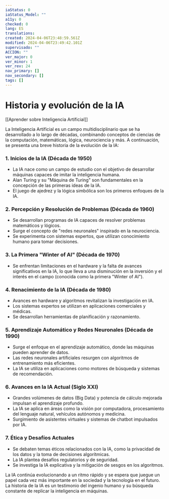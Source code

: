 ```yaml
---
iaStatus: 0
iaStatus_Model: ""
a11y: 0
checked: 0
lang: ES
translations: 
created: 2024-04-06T23:48:59.561Z
modified: 2024-04-06T23:49:42.101Z
supervisado: ""
ACCION: ""
ver_major: 0
ver_minor: 1
ver_rev: 24
nav_primary: []
nav_secondary: []
tags: []
---
```

# Historia y evolución de la IA

[[Aprender sobre Inteligencia Artificial]]

La Inteligencia Artificial es un campo multidisciplinario que se ha desarrollado a lo largo de décadas, combinando conceptos de ciencias de la computación, matemáticas, lógica, neurociencia y más. A continuación, se presenta una breve historia de la evolución de la IA:

### 1. Inicios de la IA (Década de 1950)

- La IA nace como un campo de estudio con el objetivo de desarrollar máquinas capaces de imitar la inteligencia humana.
- Alan Turing y su "Máquina de Turing" son fundamentales en la concepción de las primeras ideas de la IA.
- El juego de ajedrez y la lógica simbólica son los primeros enfoques de la IA.

### 2. Percepción y Resolución de Problemas (Década de 1960)

- Se desarrollan programas de IA capaces de resolver problemas matemáticos y lógicos.
- Surge el concepto de "redes neuronales" inspirado en la neurociencia.
- Se experimenta con sistemas expertos, que utilizan conocimiento humano para tomar decisiones.

### 3. La Primera "Winter of AI" (Década de 1970)

- Se enfrentan limitaciones en el hardware y la falta de avances significativos en la IA, lo que lleva a una disminución en la inversión y el interés en el campo (conocida como la primera "Winter of AI").

### 4. Renacimiento de la IA (Década de 1980)

- Avances en hardware y algoritmos revitalizan la investigación en IA.
- Los sistemas expertos se utilizan en aplicaciones comerciales y médicas.
- Se desarrollan herramientas de planificación y razonamiento.

### 5. Aprendizaje Automático y Redes Neuronales (Década de 1990)

- Surge el enfoque en el aprendizaje automático, donde las máquinas pueden aprender de datos.
- Las redes neuronales artificiales resurgen con algoritmos de entrenamiento más eficientes.
- La IA se utiliza en aplicaciones como motores de búsqueda y sistemas de recomendación.

### 6. Avances en la IA Actual (Siglo XXI)

- Grandes volúmenes de datos (Big Data) y potencia de cálculo mejorada impulsan el aprendizaje profundo.
- La IA se aplica en áreas como la visión por computadora, procesamiento del lenguaje natural, vehículos autónomos y medicina.
- Surgimiento de asistentes virtuales y sistemas de chatbot impulsados por IA.

### 7. Ética y Desafíos Actuales

- Se debaten temas éticos relacionados con la IA, como la privacidad de los datos y la toma de decisiones algorítmicas.
- La IA plantea desafíos regulatorios y de seguridad.
- Se investiga la IA explicativa y la mitigación de sesgos en los algoritmos.

La IA continúa evolucionando a un ritmo rápido y se espera que juegue un papel cada vez más importante en la sociedad y la tecnología en el futuro. La historia de la IA es un testimonio del ingenio humano y su búsqueda constante de replicar la inteligencia en máquinas.
